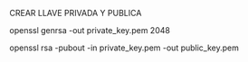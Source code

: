 CREAR LLAVE PRIVADA Y PUBLICA

openssl genrsa -out private_key.pem 2048

openssl rsa -pubout -in private_key.pem -out public_key.pem